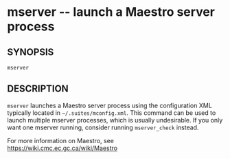 mserver -- launch a Maestro server process
=============================================

## SYNOPSIS

`mserver`

## DESCRIPTION

`mserver` launches a Maestro server process using the configuration XML typically located in `~/.suites/mconfig.xml`. This command can be used to launch multiple mserver processes, which is usually undesirable. If you only want one mserver running, consider running `mserver_check` instead.

For more information on Maestro, see https://wiki.cmc.ec.gc.ca/wiki/Maestro
